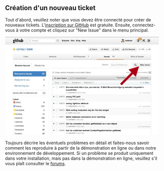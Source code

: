 ## Création d'un nouveau ticket

Tout d'abord, veuillez noter que vous devez être connecté pour créer de nouveaux 
tickets. L'[inscription sur GitHub][1] est gratuite. Ensuite, connectez-vous à 
votre compte et cliquez sur "New Issue" dans le menu principal.

![](images/new-issue.jpg)

Toujours décrire les éventuels problèmes en détail et faites-nous savoir comment 
les reproduire à partir de la démonstration en ligne ou dans notre environnement 
de développement. Si un problème se produit uniquement dans votre installation, 
mais pas dans la démonstration en ligne, veuillez s'il vous plaît consulter 
le [forums][2].


[1]: https://github.com/signup/free
[2]: https://community.contao.org/en/
